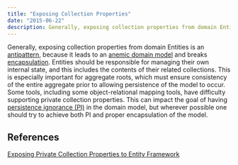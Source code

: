 ```yaml
---
title: "Exposing Collection Properties"
date: "2015-06-22"
description: Generally, exposing collection properties from domain Entities is an antipattern, because it leads to an anemic domain model and breaks encapsulation.
---
```


Generally, exposing collection properties from domain Entities is an [antipattern](/antipatterns/antipatterns-overview), because it leads to an [anemic domain model](/domain-driven-design/anemic-model/) and breaks [encapsulation](/principles/encapsulation/). Entities should be responsible for managing their own internal state, and this includes the contents of their related collections. This is especially important for aggregate roots, which must ensure consistency of the entire aggregate prior to allowing persistence of the model to occur. Some tools, including some object-relational mapping tools, have difficulty supporting private collection properties. This can impact the goal of having [persistence ignorance (PI)](/principles/persistence-ignorance/) in the domain model, but wherever possible one should try to achieve both PI and proper encapsulation of the model.

## References

[Exposing Private Collection Properties to Entity Framework](http://ardalis.com/exposing-private-collection-properties-to-entity-framework)
